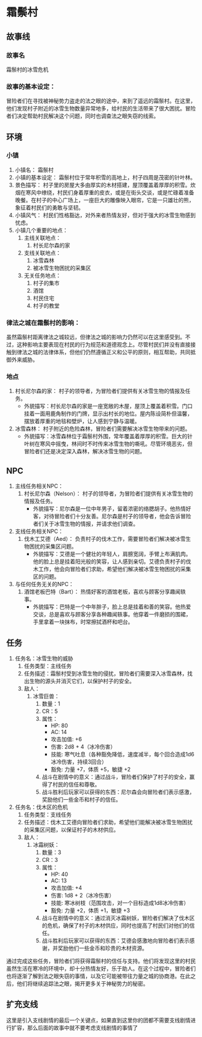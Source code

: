 # 霜鬃村
## 故事线
### 故事名
霜鬃村的冰雪危机
### 故事的基本设定：
冒险者们在寻找被神秘势力盗走的法之眼的途中，来到了遥远的霜鬃村。在这里，他们发现村子附近的冰雪生物数量异常地多，给村民的生活带来了很大困扰。冒险者们决定帮助村民解决这个问题，同时也调查法之眼失窃的线索。
## 环境
### 小镇
1. 小镇名： 霜鬃村
2. 小镇的基本设定： 霜鬃村位于常年积雪的高地上，村子四周是茂密的针叶林。
3. 景色描写： 村子里的房屋大多由厚实的木材搭建，屋顶覆盖着厚厚的积雪。炊烟在寒风中缭绕，村民们身着厚重的皮衣，或是在街头交谈，或是忙碌着准备晚餐。在村子的中心广场上，一座巨大的雕像映入眼帘，它是一只雄壮的熊，象征着村民们的勇敢与坚韧。
4. 小镇风气： 村民们性格豁达，对外来者热情友好，但对于强大的冰雪生物感到忧虑。
5. 小镇几个重要的地点：
   1. 主线关联地点：
      1. 村长尼尔森的家
   2. 支线关联地点：
      1. 冰雪森林
      2. 被冰雪生物困扰的采集区
   3. 无关任务地点：
      1. 村子的集市
      2. 酒馆
      3. 村民住宅
      4. 村子的教堂
### 律法之城在霜鬃村的影响：
虽然霜鬃村距离律法之城较远，但律法之城的影响力仍然可以在这里感受到。不过，这种影响主要表现在村民的行为规范和道德观念上。尽管村民们并没有直接接触到律法之城的法律体系，但他们仍然遵循正义和公平的原则，相互帮助，共同抵御外来威胁。
### 地点
1. 村长尼尔森的家： 村子的领导者，为冒险者们提供有关冰雪生物的情报及任务。
   - 外貌描写：村长尼尔森的家是一座宽敞的木屋，屋顶上覆盖着积雪。门口挂着一面用鹿角制作的门牌，显示出村长的地位。屋内陈设简朴但温馨，摆放着厚重的地毯和壁炉，让人感到宁静与温暖。
2. 冰雪森林： 村子附近的危险森林，冒险者们需要解决冰雪生物带来的问题。
   - 外貌描写：冰雪森林位于霜鬃村外围，常年覆盖着厚厚的积雪。巨大的针叶树在寒风中摇曳，林间时不时传来冰雪生物的嘶吼。尽管环境恶劣，但冒险者们还是决定深入森林，解决冰雪生物的问题。
## NPC
1. 主线任务相关NPC：
   1. 村长尼尔森（Nelson）： 村子的领导者，为冒险者们提供有关冰雪生物的情报及任务。
      - 外貌描写：尼尔森是一位中年男子，留着浓密的络腮胡子。他热情好客，对待冒险者们十分友善。尼尔森是村子的领导者，他会告诉冒险者们关于冰雪生物的情报，并请求他们调查。
2. 支线任务相关NPC：
   1. 伐木工艾德（Aed）： 负责村子的伐木工作，需要冒险者们解决被冰雪生物困扰的采集区问题。
      - 外貌描写：艾德是一个健壮的年轻人，肩膀宽阔，手臂上布满肌肉。他的脸上总是挂着阳光般的笑容，让人感到亲切。艾德负责村子的伐木工作，他会向冒险者们求助，希望他们解决被冰雪生物困扰的采集区的问题。
3. 与任何任务无关的NPC：
   1. 酒馆老板巴特（Bart）： 热情好客的酒馆老板，喜欢与顾客分享趣闻轶事。
      - 外貌描写：巴特是一个中年胖子，脸上总是挂着和善的笑容。他热爱交谈，总是喜欢与顾客分享各种趣闻轶事。他穿着一件磨损的围裙，手里拿着一块抹布，时常擦拭酒杯和吧台。
## 任务
1. 任务名：冰雪生物的威胁
   1. 任务类型：主线任务
   2. 任务描述：霜鬃村受到冰雪生物的侵扰，冒险者们需要深入冰雪森林，找出生物的源头并消灭它们，以保护村子的安全。
   3. 敌人：
      1. 冰雪巨兽：
         1. 数量：1
         2. CR：5
         3. 属性：
            - HP: 80
            - AC: 14
            - 攻击加值: +6
            - 伤害: 2d8 + 4（冰冷伤害）
            - 技能: 寒气吐息（各种豁免降低，速度减半，每个回合造成1d6冰冷伤害，持续3回合）
            - 豁免: 力量 +7，体质 +5，敏捷 +2
         4. 战斗在剧情中的意义：通过战斗，冒险者们保护了村子的安全，赢得了村民的信任和尊敬。
         5. 战斗胜利后玩家可以获得的东西：尼尔森会向冒险者们表示感激，奖励他们一些金币和村子的信任。
2. 任务名：伐木区的危机
   1. 任务类型：支线任务
   2. 任务描述：伐木工艾德向冒险者们求助，希望他们能解决被冰雪生物困扰的采集区问题，以保证村子的木材供应。
   3. 敌人：
      1. 冰霜树妖：
         1. 数量：3
         2. CR：3
         3. 属性：
            - HP: 40
            - AC: 13
            - 攻击加值: +4
            - 伤害: 1d8 + 2（冰冷伤害）
            - 技能: 寒冰树枝（范围攻击，对一个目标造成1d8冰冷伤害）
            - 豁免: 力量 +2，体质 +1，敏捷 +3
         4. 战斗在剧情中的意义：通过消灭冰霜树妖，冒险者们解决了伐木区的危机，确保了村子的木材供应，同时也提高了村民们对他们的信任。
         5. 战斗胜利后玩家可以获得的东西：艾德会感激地向冒险者们表示感谢，并奖励他们一些金币和珍贵的木材资源。

通过完成这些任务，冒险者们将获得霜鬃村的信任与支持。他们将发现这里的村民虽然生活在寒冷的环境中，却十分热情友好，乐于助人。在这个过程中，冒险者们也将逐渐了解到法之眼失窃的事情，以及它可能被带往力量之城的协商港。在此之后，他们将继续追踪法之眼，揭开更多关于神秘势力的秘密。

## 扩充支线

这里是引入支线剧情的最后一个关键点，如果直到这里你的团都不需要支线剧情进行扩容，那么后面的故事中就不要考虑支线剧情的事情了